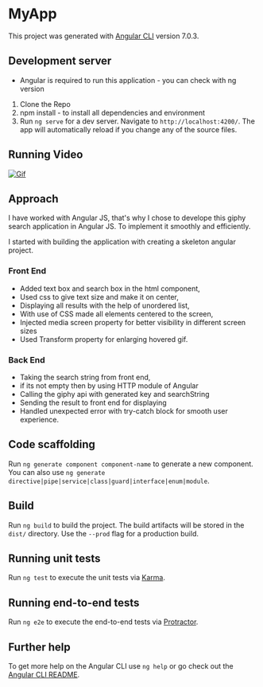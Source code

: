# MyApp

This project was generated with [Angular CLI](https://github.com/angular/angular-cli) version 7.0.3.

## Development server

* Angular is required to run this application - you can check with ng version
1. Clone the Repo
2. npm install - to install all dependencies and environment
2. Run `ng serve` for a dev server. Navigate to `http://localhost:4200/`. The app will automatically reload if
you change any of the source files.

## Running Video
[![Gif](http://img.youtube.com/vi/https://44gykCZ-PHM/0.jpg)](http://www.youtube.com/watch?v=44gykCZ-PHM)

## Approach
I have worked with Angular JS, that's why I chose to develope this giphy search application in Angular JS. To implement it smoothly and efficiently.

I started with building the application with creating a skeleton angular project.

### Front End
- Added text box and search box in the html component,
- Used css to give text size and make it on center,
- Displaying all results with the help of unordered list,
- With use of CSS made all elements centered to the screen,
- Injected media screen property for better visibility in different screen sizes
- Used Transform property for enlarging hovered gif.

### Back End
- Taking the search string from front end,
- if its not empty then by using HTTP module of Angular
- Calling the giphy api with generated key and searchString
- Sending the result to front end for displaying
- Handled unexpected error with try-catch block for smooth user experience.

## Code scaffolding

Run `ng generate component component-name` to generate a new component. You can also use `ng generate directive|pipe|service|class|guard|interface|enum|module`.

## Build

Run `ng build` to build the project. The build artifacts will be stored in the `dist/` directory. Use the `--prod` flag for a production build.

## Running unit tests

Run `ng test` to execute the unit tests via [Karma](https://karma-runner.github.io).

## Running end-to-end tests

Run `ng e2e` to execute the end-to-end tests via [Protractor](http://www.protractortest.org/).

## Further help

To get more help on the Angular CLI use `ng help` or go check out the [Angular CLI README](https://github.com/angular/angular-cli/blob/master/README.md).
